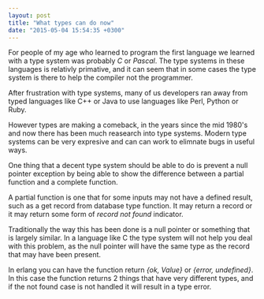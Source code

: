 ```yaml
---
layout: post
title: "What types can do now"
date: "2015-05-04 15:54:35 +0300"
---
```


For people of my age who learned to program the first language we
learned with a type system was probably *C* or *Pascal*. The type
systems in these languages is relativly primative, and it can seem
that in some cases the type system is there to help the compiler not
the programmer. 

After frustration with type systems, many of us developers ran away
from typed languages like C++ or Java to use languages like
Perl, Python or Ruby.

However types are making a comeback, in the years since the mid 1980's
and now there has been much reasearch into type systems. Modern type
systems can be very expresive and can can work to elimnate bugs in
useful ways.

One thing that a decent type system should be able to do is prevent a
null pointer exception by being able to show the difference between a
partial function and a complete function. 

A partial function is one that for some inputs may not have a defined
result, such as a get record from database type function. It may
return a record or it may return some form of _record not found_
indicator. 

Traditionally the way this has been done is a null pointer or
something that is largely similar. In a language like C the type
system will not help you deal with this problem, as the null pointer
will have the same type as the record that may have been present.

In erlang you can have the function return _{ok, Value}_ or _{error,
undefined}_. In this case the function returns 2 things that have very
different types, and if the not found case is not handled it will
result in a type error.
